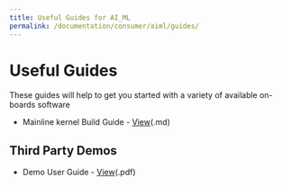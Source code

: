 ```yaml
---
title: Useful Guides for AI_ML
permalink: /documentation/consumer/aiml/guides/
---
```

# Useful Guides

These guides will help to get you started with a variety of available on-boards software
- Mainline kernel Build Guide - [View](./build/mainline)(.md)

## Third Party Demos

- Demo User Guide - [View](/documentation/consumer/aiml/hardware-docs/files/aiml-demo-user-guide.pdf)(.pdf)
